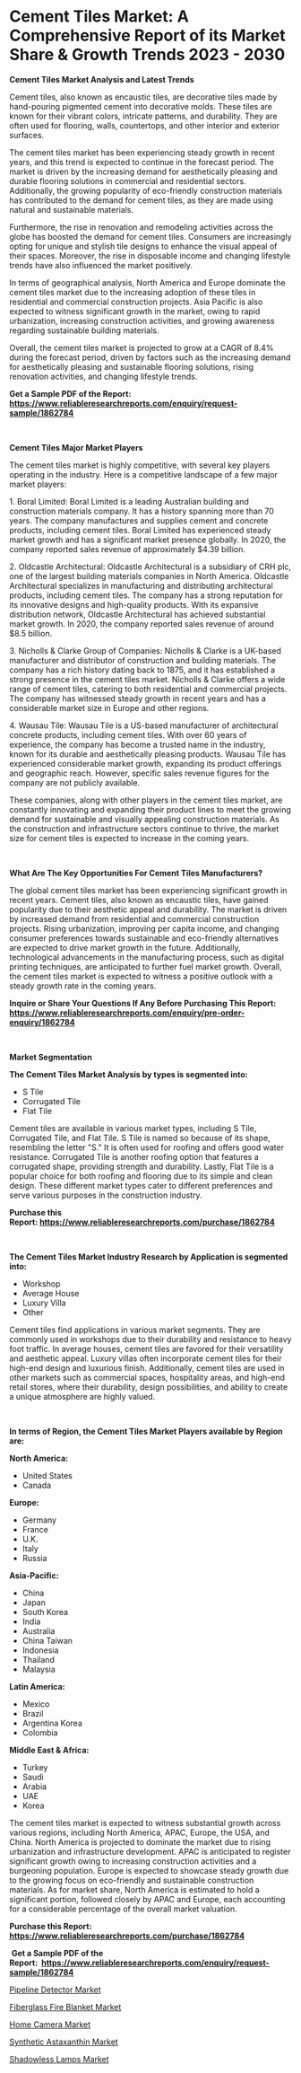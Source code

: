 <p><h1>Cement Tiles Market: A Comprehensive Report of its Market Share & Growth Trends 2023 - 2030</h1></p><p><strong>Cement Tiles Market Analysis and Latest Trends</strong></p>
<p><p>Cement tiles, also known as encaustic tiles, are decorative tiles made by hand-pouring pigmented cement into decorative molds. These tiles are known for their vibrant colors, intricate patterns, and durability. They are often used for flooring, walls, countertops, and other interior and exterior surfaces.</p><p>The cement tiles market has been experiencing steady growth in recent years, and this trend is expected to continue in the forecast period. The market is driven by the increasing demand for aesthetically pleasing and durable flooring solutions in commercial and residential sectors. Additionally, the growing popularity of eco-friendly construction materials has contributed to the demand for cement tiles, as they are made using natural and sustainable materials.</p><p>Furthermore, the rise in renovation and remodeling activities across the globe has boosted the demand for cement tiles. Consumers are increasingly opting for unique and stylish tile designs to enhance the visual appeal of their spaces. Moreover, the rise in disposable income and changing lifestyle trends have also influenced the market positively.</p><p>In terms of geographical analysis, North America and Europe dominate the cement tiles market due to the increasing adoption of these tiles in residential and commercial construction projects. Asia Pacific is also expected to witness significant growth in the market, owing to rapid urbanization, increasing construction activities, and growing awareness regarding sustainable building materials.</p><p>Overall, the cement tiles market is projected to grow at a CAGR of 8.4% during the forecast period, driven by factors such as the increasing demand for aesthetically pleasing and sustainable flooring solutions, rising renovation activities, and changing lifestyle trends.</p></p>
<p><strong>Get a Sample PDF of the Report:&nbsp; <a href="https://www.reliableresearchreports.com/enquiry/request-sample/1862784">https://www.reliableresearchreports.com/enquiry/request-sample/1862784</a></strong></p>
<p>&nbsp;</p>
<p><strong>Cement Tiles Major Market Players</strong></p>
<p><p>The cement tiles market is highly competitive, with several key players operating in the industry. Here is a competitive landscape of a few major market players:</p><p>1. Boral Limited: Boral Limited is a leading Australian building and construction materials company. It has a history spanning more than 70 years. The company manufactures and supplies cement and concrete products, including cement tiles. Boral Limited has experienced steady market growth and has a significant market presence globally. In 2020, the company reported sales revenue of approximately $4.39 billion.</p><p>2. Oldcastle Architectural: Oldcastle Architectural is a subsidiary of CRH plc, one of the largest building materials companies in North America. Oldcastle Architectural specializes in manufacturing and distributing architectural products, including cement tiles. The company has a strong reputation for its innovative designs and high-quality products. With its expansive distribution network, Oldcastle Architectural has achieved substantial market growth. In 2020, the company reported sales revenue of around $8.5 billion.</p><p>3. Nicholls & Clarke Group of Companies: Nicholls & Clarke is a UK-based manufacturer and distributor of construction and building materials. The company has a rich history dating back to 1875, and it has established a strong presence in the cement tiles market. Nicholls & Clarke offers a wide range of cement tiles, catering to both residential and commercial projects. The company has witnessed steady growth in recent years and has a considerable market size in Europe and other regions.</p><p>4. Wausau Tile: Wausau Tile is a US-based manufacturer of architectural concrete products, including cement tiles. With over 60 years of experience, the company has become a trusted name in the industry, known for its durable and aesthetically pleasing products. Wausau Tile has experienced considerable market growth, expanding its product offerings and geographic reach. However, specific sales revenue figures for the company are not publicly available.</p><p>These companies, along with other players in the cement tiles market, are constantly innovating and expanding their product lines to meet the growing demand for sustainable and visually appealing construction materials. As the construction and infrastructure sectors continue to thrive, the market size for cement tiles is expected to increase in the coming years.</p></p>
<p>&nbsp;</p>
<p><strong>What Are The Key Opportunities For Cement Tiles Manufacturers?</strong></p>
<p><p>The global cement tiles market has been experiencing significant growth in recent years. Cement tiles, also known as encaustic tiles, have gained popularity due to their aesthetic appeal and durability. The market is driven by increased demand from residential and commercial construction projects. Rising urbanization, improving per capita income, and changing consumer preferences towards sustainable and eco-friendly alternatives are expected to drive market growth in the future. Additionally, technological advancements in the manufacturing process, such as digital printing techniques, are anticipated to further fuel market growth. Overall, the cement tiles market is expected to witness a positive outlook with a steady growth rate in the coming years.</p></p>
<p><strong>Inquire or Share Your Questions If Any Before Purchasing This Report: <a href="https://www.reliableresearchreports.com/enquiry/pre-order-enquiry/1862784">https://www.reliableresearchreports.com/enquiry/pre-order-enquiry/1862784</a></strong></p>
<p>&nbsp;</p>
<p><strong>Market Segmentation</strong></p>
<p><strong>The Cement Tiles Market Analysis by types is segmented into:</strong></p>
<p><ul><li>S Tile</li><li>Corrugated Tile</li><li>Flat Tile</li></ul></p>
<p><p>Cement tiles are available in various market types, including S Tile, Corrugated Tile, and Flat Tile. S Tile is named so because of its shape, resembling the letter "S." It is often used for roofing and offers good water resistance. Corrugated Tile is another roofing option that features a corrugated shape, providing strength and durability. Lastly, Flat Tile is a popular choice for both roofing and flooring due to its simple and clean design. These different market types cater to different preferences and serve various purposes in the construction industry.</p></p>
<p><strong>Purchase this Report:&nbsp;<a href="https://www.reliableresearchreports.com/purchase/1862784">https://www.reliableresearchreports.com/purchase/1862784</a></strong></p>
<p>&nbsp;</p>
<p><strong>The Cement Tiles Market Industry Research by Application is segmented into:</strong></p>
<p><ul><li>Workshop</li><li>Average House</li><li>Luxury Villa</li><li>Other</li></ul></p>
<p><p>Cement tiles find applications in various market segments. They are commonly used in workshops due to their durability and resistance to heavy foot traffic. In average houses, cement tiles are favored for their versatility and aesthetic appeal. Luxury villas often incorporate cement tiles for their high-end design and luxurious finish. Additionally, cement tiles are used in other markets such as commercial spaces, hospitality areas, and high-end retail stores, where their durability, design possibilities, and ability to create a unique atmosphere are highly valued.</p></p>
<p>&nbsp;</p>
<p><strong>In terms of Region, the Cement Tiles Market Players available by Region are:</strong></p>
<p>
    <p> <strong> North America: </strong>
        <ul>
            <li>United States</li>
            <li>Canada</li>
        </ul>
        </p> 
    <p> <strong> Europe: </strong>
        <ul>
            <li>Germany</li>
            <li>France</li>
            <li>U.K.</li>
            <li>Italy</li>
            <li>Russia</li>
        </ul>
        </p> 
    <p> <strong> Asia-Pacific: </strong>
        <ul>
            <li>China</li>
            <li>Japan</li>
            <li>South Korea</li>
            <li>India</li>
            <li>Australia</li>
            <li>China Taiwan</li>
            <li>Indonesia</li>
            <li>Thailand</li>
            <li>Malaysia</li>
        </ul>
        </p> 
    <p> <strong> Latin America: </strong>
        <ul>
            <li>Mexico</li>
            <li>Brazil</li>
            <li>Argentina Korea</li>
            <li>Colombia</li>
        </ul>
        </p> 
    <p> <strong> Middle East & Africa: </strong>
        <ul>
            <li>Turkey</li>
            <li>Saudi</li>
            <li>Arabia</li>
            <li>UAE</li>
            <li>Korea</li>
        </ul>
    </p>
    </p>
<p><p>The cement tiles market is expected to witness substantial growth across various regions, including North America, APAC, Europe, the USA, and China. North America is projected to dominate the market due to rising urbanization and infrastructure development. APAC is anticipated to register significant growth owing to increasing construction activities and a burgeoning population. Europe is expected to showcase steady growth due to the growing focus on eco-friendly and sustainable construction materials. As for market share, North America is estimated to hold a significant portion, followed closely by APAC and Europe, each accounting for a considerable percentage of the overall market valuation.</p></p>
<p><strong>Purchase this Report: <a href="https://www.reliableresearchreports.com/purchase/1862784">https://www.reliableresearchreports.com/purchase/1862784</a></strong></p>
<p>&nbsp;<strong>Get a Sample PDF of the Report:&nbsp;&nbsp;<a href="https://www.reliableresearchreports.com/enquiry/request-sample/1862784">https://www.reliableresearchreports.com/enquiry/request-sample/1862784</a></strong></p>
<p><strong></strong></p>
<p><p><a href="https://medium.com/@adiroy75486/pipeline-detector-market-comprehensive-assessment-by-type-application-and-geography-07d4745dee6e">Pipeline Detector Market</a></p><p><a href="https://github.com/rahu1502/Market-Research-Report-List-1/blob/main/fiberglass-fire-blanket-market.md">Fiberglass Fire Blanket Market</a></p><p><a href="https://medium.com/@jaylonlesch/home-camera-market-research-report-its-history-and-forecast-2023-to-2030-496baddf476d">Home Camera Market</a></p><p><a href="https://github.com/rahu1505/Market-Research-Report-List-1/blob/main/synthetic-astaxanthin-market.md">Synthetic Astaxanthin Market</a></p><p><a href="https://medium.com/@christianhunter987/shadowless-lamps-market-size-and-market-trends-complete-industry-overview-2023-to-2030-66e8c47f9f65">Shadowless Lamps Market</a></p></p>